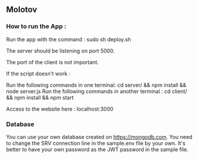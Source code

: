 ## Molotov

### How to run the App :

Run the app with the command : sudo sh deploy.sh

The server should be listening on port 5000.

The port of the client is not important.

If the script doesn't work :

Run the following commands in one terminal: cd server/ && npm install && node server.js
Run the following commands in another terminal : cd client/ && npm install && npm start

Access to the website here : localhost:3000
### Database

You can use your own database created on https://mongodb.com.
You need to change the SRV connection line in the sample.env file by your own.
It's better to have your own password as the JWT password in the sample file.


